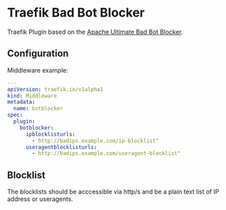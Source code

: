 # Traefik Bad Bot Blocker

Traefik Plugin based on the [Apache Ultimate Bad Bot Blocker](https://github.com/mitchellkrogza/apache-ultimate-bad-bot-blocker/tree/master).

## Configuration

Middleware example:
```yaml
---
apiVersion: traefik.io/v1alpha1
kind: Middleware
metadata:
  name: botblocker
spec:
  plugin:
    botblocker:
      ipblocklisturls:
        - http://badips.example.com/ip-blocklist"
      useragentblocklisturls:
        - http://badips.example.com/useragent-blocklist"
```

## Blocklist

The blocklists should be acccessible via http/s and be a plain text list of IP address or useragents.
